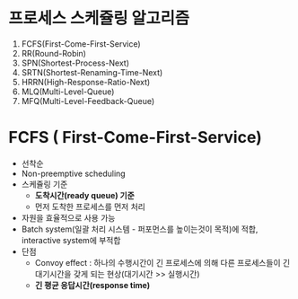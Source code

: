 <h1> 프로세스 스케쥴링 알고리즘</h1>

1. FCFS(First-Come-First-Service)
2. RR(Round-Robin)
3. SPN(Shortest-Process-Next)
4. SRTN(Shortest-Renaming-Time-Next)
5. HRRN(High-Response-Ratio-Next)
6. MLQ(Multi-Level-Queue)
7. MFQ(Multi-Level-Feedback-Queue)

<h1> FCFS ( First-Come-First-Service) </h1>

- 선착순
- Non-preemptive scheduling
- 스케쥴링 기준
    - <b> 도착시간(ready queue) 기준 </b>
    - 먼저 도착한 프로세스를 먼저 처리
- 자원을 효율적으로 사용 가능
- Batch system(일괄 처리 시스템 - 퍼포먼스를 높이는것이 목적)에 적합, interactive system에 부적합
- 단점
    - Convoy effect : 하나의 수행시간이 긴 프로세스에 의해 다른 프로세스들이 긴 대기시간을 갖게 되는 현상(대기시간 >>  실행시간)
    - <b> 긴 평균 응답시간(response time) </b>

